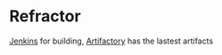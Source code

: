 # Refractor

[Jenkins](https://35.222.46.52/job/Refractor/lastStableBuild/) for building, [Artifactory](https://keturah.jfrog.io/ui/builds/Refractor?buildRepo=artifactory-build-info) has the lastest artifacts

